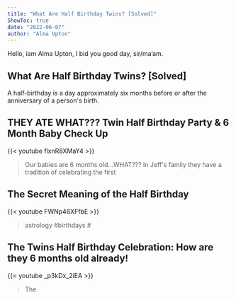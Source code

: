 ```yaml
---
title: "What Are Half Birthday Twins? [Solved]"
ShowToc: true 
date: "2022-06-07"
author: "Alma Upton" 
---
```


Hello, iam Alma Upton, I bid you good day, sir/ma’am.
## What Are Half Birthday Twins? [Solved]
A half-birthday is a day approximately six months before or after the anniversary of a person's birth.

## THEY ATE WHAT??? Twin Half Birthday Party & 6 Month Baby Check Up
{{< youtube flxnR8XMaY4 >}}
>Our babies are 6 months old...WHAT??? In Jeff's family they have a tradition of celebrating the first 

## The Secret Meaning of the Half Birthday
{{< youtube FWNp46XFfbE >}}
>astrology #birthdays #

## The Twins Half Birthday Celebration: How are they 6 months old already!
{{< youtube _p3kDx_2iEA >}}
>The 

